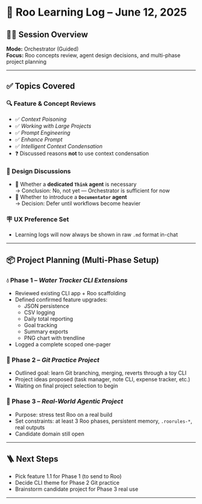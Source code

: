 # 📘 Roo Learning Log – June 12, 2025

## 🧑‍💻 Session Overview
**Mode:** Orchestrator (Guided)  
**Focus:** Roo concepts review, agent design decisions, and multi-phase project planning

---

## ✅ Topics Covered

### 🔍 Feature & Concept Reviews
- ✅ *Context Poisoning*
- ✅ *Working with Large Projects*
- ✅ *Prompt Engineering*
- ✅ *Enhance Prompt*
- ✅ *Intelligent Context Condensation*
- ❓ Discussed reasons **not** to use context condensation

### 🧠 Design Discussions
- 📌 Whether a **dedicated `Think` agent** is necessary  
  → Conclusion: No, not yet — Orchestrator is sufficient for now
- 📌 Whether to introduce a **`Documentator` agent**  
  → Decision: Defer until workflows become heavier

### 🪧 UX Preference Set
- Learning logs will now always be shown in raw `.md` format in-chat

---

## 📦 Project Planning (Multi-Phase Setup)

### 💧 Phase 1 – *Water Tracker CLI Extensions*
- Reviewed existing CLI app + Roo scaffolding
- Defined confirmed feature upgrades:
  - JSON persistence
  - CSV logging
  - Daily total reporting
  - Goal tracking
  - Summary exports
  - PNG chart with trendline
- Logged a complete scoped one-pager

### 🔀 Phase 2 – *Git Practice Project*
- Outlined goal: learn Git branching, merging, reverts through a toy CLI
- Project ideas proposed (task manager, note CLI, expense tracker, etc.)
- Waiting on final project selection to begin

### 🚀 Phase 3 – *Real-World Agentic Project*
- Purpose: stress test Roo on a real build
- Set constraints: at least 3 Roo phases, persistent memory, `.roorules-*`, real outputs
- Candidate domain still open

---

## 🪜 Next Steps
- Pick feature 1.1 for Phase 1 (to send to Roo)
- Decide CLI theme for Phase 2 Git practice
- Brainstorm candidate project for Phase 3 real use

---